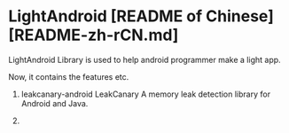 # LightAndroid [README of Chinese][README-zh-rCN.md]
LightAndroid Library is used to help android programmer make a light app.

Now, it contains the features etc.
1. leakcanary-android
LeakCanary
A memory leak detection library for Android and Java.

2.